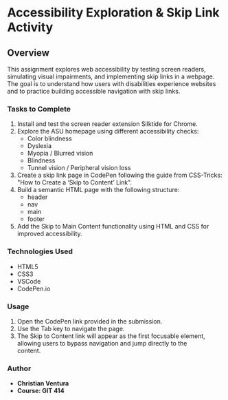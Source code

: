 # Accessibility Exploration & Skip Link Activity

## Overview

This assignment explores web accessibility by testing screen readers, simulating visual impairments, and implementing skip links in a webpage. <br> The goal is to understand how users with disabilities experience websites and to practice building accessible navigation with skip links.

### Tasks to Complete

1. Install and test the screen reader extension Silktide for Chrome.
2. Explore the ASU homepage using different accessibility checks:
   - Color blindness
   - Dyslexia
   - Myopia / Blurred vision
   - Blindness
   - Tunnel vision / Peripheral vision loss
3. Create a skip link page in CodePen following the guide from CSS-Tricks: "How to Create a ‘Skip to Content’ Link".
4. Build a semantic HTML page with the following structure:
   - header
   - nav
   - main
   - footer
5. Add the Skip to Main Content functionality using HTML and CSS for improved accessibility.

### Technologies Used

- HTML5
- CSS3
- VSCode
- CodePen.io

### Usage

1. Open the CodePen link provided in the submission.
2. Use the Tab key to navigate the page.
3. The Skip to Content link will appear as the first focusable element, allowing users to bypass navigation and jump directly to the <main> content.

### Author

- **Christian Ventura**
- **Course: GIT 414**
